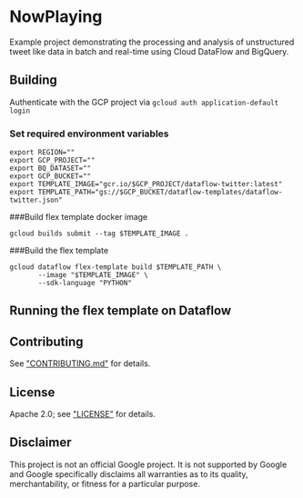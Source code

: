 # NowPlaying

Example project demonstrating the processing and analysis of unstructured tweet like data in batch and real-time using Cloud DataFlow and BigQuery.

## Building

Authenticate with the GCP project via `gcloud auth application-default login`

### Set required environment variables
```
export REGION=""
export GCP_PROJECT=""
export BQ_DATASET=""
export GCP_BUCKET=""
export TEMPLATE_IMAGE="gcr.io/$GCP_PROJECT/dataflow-twitter:latest"
export TEMPLATE_PATH="gs://$GCP_BUCKET/dataflow-templates/dataflow-twitter.json"
```

###Build flex template docker image
```
gcloud builds submit --tag $TEMPLATE_IMAGE .
```

###Build the flex template
```
gcloud dataflow flex-template build $TEMPLATE_PATH \
       --image "$TEMPLATE_IMAGE" \
       --sdk-language "PYTHON"
```

## Running the flex template on Dataflow


## Contributing

See ["CONTRIBUTING.md"](docs/contributing.md) for details.

## License

Apache 2.0; see ["LICENSE"](LICENSE) for details.

## Disclaimer

This project is not an official Google project. It is not supported by
Google and Google specifically disclaims all warranties as to its quality,
merchantability, or fitness for a particular purpose.


